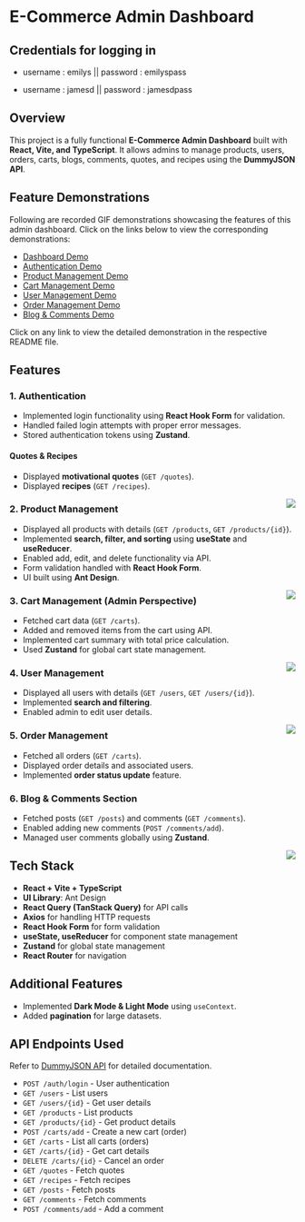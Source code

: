 # **E-Commerce Admin Dashboard**

## **Credentials for logging in**
- username : emilys ||  password : emilyspass

- username : jamesd || password : jamesdpass

## **Overview**
This project is a fully functional **E-Commerce Admin Dashboard** built with **React, Vite, and TypeScript**. It allows admins to manage products, users, orders, carts, blogs, comments, quotes, and recipes using the **DummyJSON API**.

## **Feature Demonstrations**
Following are recorded GIF demonstrations showcasing the features of this admin dashboard. Click on the links below to view the corresponding demonstrations:

- [Dashboard Demo](./Demonstrations/DashboardDemonstration.md)
- [Authentication Demo](./Demonstrations/LoginDemonstration.md)
- [Product Management Demo](./Demonstrations/ProductDemonstrations.md)
- [Cart Management Demo](./Demonstrations/CartDemonstration.md)
- [User Management Demo](./Demonstrations/UsersDemonstrations.md)
- [Order Management Demo](./Demonstrations/OrdersDemonstration.md)
- [Blog & Comments Demo](./Demonstrations/BlogDemonstrations.md)

Click on any link to view the detailed demonstration in the respective README file.


## **Features**

### **1. Authentication**
<div align="left">
  <ul>
    <li>Implemented login functionality using <strong>React Hook Form</strong> for validation.</li>
    <li>Handled failed login attempts with proper error messages.</li>
    <li>Stored authentication tokens using <strong>Zustand</strong>.</li>
  </ul>
</div>

####  Quotes & Recipes
<div align="left">
  <ul>
    <li>Displayed <strong>motivational quotes</strong> (<code>GET /quotes</code>).</li>
    <li>Displayed <strong>recipes</strong> (<code>GET /recipes</code>).</li>
  </ul>
</div>
<img align="right" src="https://github.com/user-attachments/assets/0cc02604-f7fa-443c-b21e-c3843d297788" />

### **2. Product Management**
<div align="left">
  <ul>
    <li>Displayed all products with details (<code>GET /products</code>, <code>GET /products/{id}</code>).</li>
    <li>Implemented <strong>search, filter, and sorting</strong> using <strong>useState</strong> and <strong>useReducer</strong>.</li>
    <li>Enabled add, edit, and delete functionality via API.</li>
    <li>Form validation handled with <strong>React Hook Form</strong>.</li>
    <li>UI built using <strong>Ant Design</strong>.</li>
  </ul>
</div>
<img align="right" src="https://github.com/user-attachments/assets/6d08b830-164c-4fb9-ab94-8b373d072248" />

### **3. Cart Management (Admin Perspective)**
<div align="left">
  <ul>
    <li>Fetched cart data (<code>GET /carts</code>).</li>
    <li>Added and removed items from the cart using API.</li>
    <li>Implemented cart summary with total price calculation.</li>
    <li>Used <strong>Zustand</strong> for global cart state management.</li>
  </ul>
</div>
<img align="right" src="https://github.com/user-attachments/assets/3c53ba7c-6c84-48b1-b67f-c0dd139315fe" />

### **4. User Management**
<div align="left">
  <ul>
    <li>Displayed all users with details (<code>GET /users</code>, <code>GET /users/{id}</code>).</li>
    <li>Implemented <strong>search and filtering</strong>.</li>
    <li>Enabled admin to edit user details.</li>
  </ul>
</div>
<img align="right" src="https://github.com/user-attachments/assets/93d28a55-007d-4ac6-8220-7d2bb4ba69ad" />

### **5. Order Management**
<div align="left">
  <ul>
    <li>Fetched all orders (<code>GET /carts</code>).</li>
    <li>Displayed order details and associated users.</li>
    <li>Implemented <strong>order status update</strong> feature.</li>
  </ul>
</div>

### **6. Blog & Comments Section**
<div align="left">
  <ul>
    <li>Fetched posts (<code>GET /posts</code>) and comments (<code>GET /comments</code>).</li>
    <li>Enabled adding new comments (<code>POST /comments/add</code>).</li>
    <li>Managed user comments globally using <strong>Zustand</strong>.</li>
  </ul>
</div>
<img align="right" src="https://github.com/user-attachments/assets/4ccff95b-2fb8-44b4-8833-fb9d71961c20" />



## **Tech Stack**
- **React + Vite + TypeScript**
- **UI Library**: Ant Design
- **React Query (TanStack Query)** for API calls
- **Axios** for handling HTTP requests
- **React Hook Form** for form validation
- **useState, useReducer** for component state management
- **Zustand** for global state management
- **React Router** for navigation

## **Additional Features**
- Implemented **Dark Mode & Light Mode** using `useContext`.
- Added **pagination** for large datasets.

## **API Endpoints Used**
Refer to [DummyJSON API](https://dummyjson.com/docs) for detailed documentation.

- `POST /auth/login` - User authentication
- `GET /users` - List users
- `GET /users/{id}` - Get user details
- `GET /products` - List products
- `GET /products/{id}` - Get product details
- `POST /carts/add` - Create a new cart (order)
- `GET /carts` - List all carts (orders)
- `GET /carts/{id}` - Get cart details
- `DELETE /carts/{id}` - Cancel an order
- `GET /quotes` - Fetch quotes
- `GET /recipes` - Fetch recipes
- `GET /posts` - Fetch posts
- `GET /comments` - Fetch comments
- `POST /comments/add` - Add a comment


